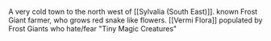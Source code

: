 A very cold town to the north west of [[Sylvalia (South East)]].
known Frost Giant farmer, who grows red snake like flowers. [[Vermi Flora]]
populated by Frost Giants who hate/fear "Tiny Magic Creatures"